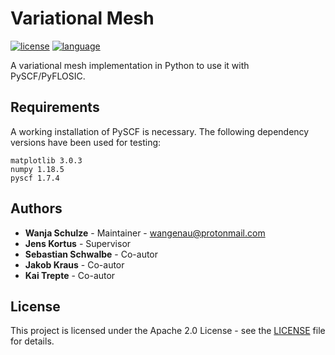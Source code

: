 # Variational Mesh
[![license](https://img.shields.io/badge/license-APACHE2-green)](https://www.apache.org/licenses/LICENSE-2.0)
[![language](https://img.shields.io/badge/language-Python3-blue)](https://www.python.org/)

A variational mesh implementation in Python to use it with PySCF/PyFLOSIC.

## Requirements

A working installation of PySCF is necessary.
The following dependency versions have been used for testing:

```
matplotlib 3.0.3
numpy 1.18.5
pyscf 1.7.4
```

## Authors

* **Wanja Schulze** - Maintainer - wangenau@protonmail.com
* **Jens Kortus** - Supervisor
* **Sebastian Schwalbe** - Co-autor
* **Jakob Kraus** - Co-autor
* **Kai Trepte** - Co-autor

## License

This project is licensed under the Apache 2.0 License - see the [LICENSE](LICENSE) file for details.
